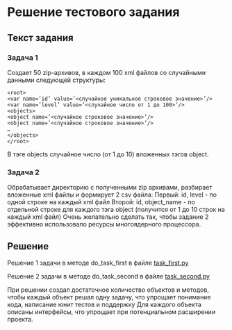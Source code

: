 
# Решение тестового задания


## Текст задания

### Задача 1

Создает 50 zip-архивов, в каждом 100 xml файлов со случайными данными следующей структуры:
```
<root>
<var name=’id’ value=’<случайное уникальное строковое значение>’/>
<var name=’level’ value=’<случайное число от 1 до 100>’/>
<objects>
<object name=’<случайное строковое значение>’/>
<object name=’<случайное строковое значение>’/>
…
</objects>
</root>
```
В тэге objects случайное число (от 1 до 10) вложенных тэгов object.

### Задача 2

Обрабатывает директорию с полученными zip архивами, разбирает вложенные xml файлы и формирует 2 csv файла:
Первый: id, level - по одной строке на каждый xml файл
Второй: id, object_name - по отдельной строке для каждого тэга object (получится от 1 до 10 строк на каждый xml файл)
Очень желательно сделать так, чтобы задание 2 эффективно использовало ресурсы многоядерного процессора.



## Решение

Решение 1 задачи в методе do_task_first в файле [task_first.py](task_first.py)

Решение 2 задачи в методе do_task_second в файле [task_second.py](task_second.py)

При решении создал достаточное количество объектов и методов, чтобы каждый объект решал одну задачу, что упрощает
понимание кода, написание юнит тестов и поддержку
Для каждого объекта описаны интерфейсы, что упрощает при потенциальном расширении проекта.

